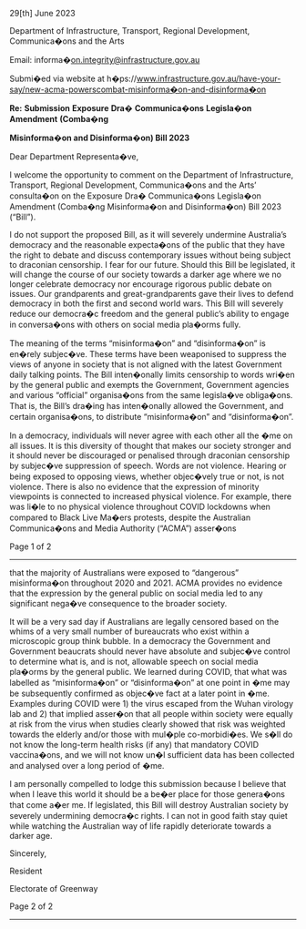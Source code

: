 29[th] June 2023

Department of Infrastructure, Transport, Regional Development, Communica�ons and the Arts

Email: informa�on.integrity@infrastructure.gov.au

Submi�ed via website at h�ps://www.infrastructure.gov.au/have-your-say/new-acma-powerscombat-misinforma�on-and-disinforma�on

**Re:** **Submission** **Exposure** **Dra�** **Communica�ons** **Legisla�on** **Amendment** **(Comba�ng**

**Misinforma�on and Disinforma�on) Bill 2023**

Dear Department Representa�ve,

I welcome the opportunity to comment on the Department of Infrastructure, Transport, Regional
Development, Communica�ons and the Arts’ consulta�on on the Exposure Dra� Communica�ons
Legisla�on Amendment (Comba�ng Misinforma�on and Disinforma�on) Bill 2023 (“Bill”).

I do not support the proposed Bill, as it will severely undermine Australia’s democracy and the
reasonable expecta�ons of the public that they have the right to debate and discuss contemporary
issues without being subject to draconian censorship. I fear for our future. Should this Bill be legislated,
it will change the course of our society towards a darker age where we no longer celebrate democracy
nor encourage rigorous public debate on issues. Our grandparents and great-grandparents gave their
lives to defend democracy in both the first and second world wars. This Bill will severely reduce our
democra�c freedom and the general public’s ability to engage in conversa�ons with others on social
media pla�orms fully.

The meaning of the terms “misinforma�on” and “disinforma�on” is en�rely subjec�ve. These terms
have been weaponised to suppress the views of anyone in society that is not aligned with the latest
Government daily talking points. The Bill inten�onally limits censorship to words wri�en by the general
public and exempts the Government, Government agencies and various “official” organisa�ons from
the same legisla�ve obliga�ons. That is, the Bill’s dra�ing has inten�onally allowed the Government,
and certain organisa�ons, to distribute “misinforma�on” and “disinforma�on”.

In a democracy, individuals will never agree with each other all the �me on all issues. It is this diversity
of thought that makes our society stronger and it should never be discouraged or penalised through
draconian censorship by subjec�ve suppression of speech. Words are not violence. Hearing or being
exposed to opposing views, whether objec�vely true or not, is not violence. There is also no evidence
that the expression of minority viewpoints is connected to increased physical violence. For example,
there was li�le to no physical violence throughout COVID lockdowns when compared to Black Live
Ma�ers protests, despite the Australian Communica�ons and Media Authority (“ACMA”) asser�ons

Page 1 of 2


-----

that the majority of Australians were exposed to “dangerous” misinforma�on throughout 2020 and
2021. ACMA provides no evidence that the expression by the general public on social media led to any
significant nega�ve consequence to the broader society.

It will be a very sad day if Australians are legally censored based on the whims of a very small number
of bureaucrats who exist within a microscopic group think bubble. In a democracy the Government
and Government beaucrats should never have absolute and subjec�ve control to determine what is,
and is not, allowable speech on social media pla�orms by the general public. We learned during COVID,
that what was labelled as “misinforma�on” or “disinforma�on” at one point in �me may be
subsequently confirmed as objec�ve fact at a later point in �me. Examples during COVID were 1) the
virus escaped from the Wuhan virology lab and 2) that implied asser�on that all people within society
were equally at risk from the virus when studies clearly showed that risk was weighted towards the
elderly and/or those with mul�ple co-morbidi�es. We s�ll do not know the long-term health risks (if
any) that mandatory COVID vaccina�ons, and we will not know un�l sufficient data has been collected
and analysed over a long period of �me.

I am personally compelled to lodge this submission because I believe that when I leave this world it
should be a be�er place for those genera�ons that come a�er me. If legislated, this Bill will destroy
Australian society by severely undermining democra�c rights. I can not in good faith stay quiet while
watching the Australian way of life rapidly deteriorate towards a darker age.

Sincerely,

Resident

Electorate of Greenway

Page 2 of 2


-----

